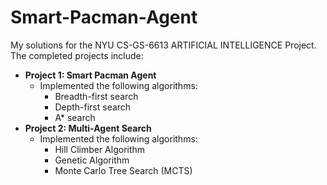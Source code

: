 # Smart-Pacman-Agent

My solutions for the NYU CS-GS-6613 ARTIFICIAL INTELLIGENCE Project. The completed projects include:
- **Project 1: Smart Pacman Agent**
  - Implemented the following algorithms:
    - Breadth-first search
    - Depth-first search
    - A* search
- **Project 2: Multi-Agent Search**
  - Implemented the following algorithms:
    - Hill Climber Algorithm
    - Genetic Algorithm
    - Monte Carlo Tree Search (MCTS)

